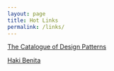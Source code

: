 ```yaml
---
layout: page
title: Hot Links
permalink: /links/
---
```


[The Catalogue of Design Patterns](https://refactoring.guru/design-patterns/catalog)

[Haki Benita](https://hakibenita.com/)
